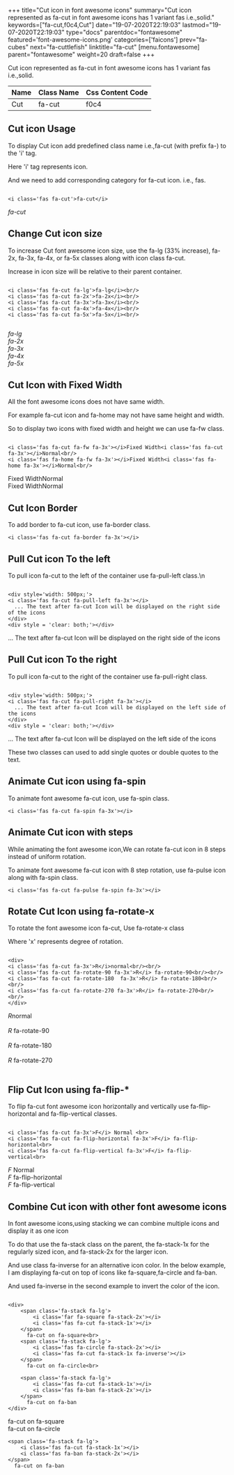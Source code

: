 +++
title="Cut icon in font awesome icons"
summary="Cut icon represented as fa-cut in font awesome icons has 1 variant fas i.e.,solid."
keywords=["fa-cut,f0c4,Cut"]
date="19-07-2020T22:19:03"
lastmod="19-07-2020T22:19:03"
type="docs"
parentdoc="fontawesome"
featured='font-awesome-icons.png'
categories=['faicons']
prev="fa-cubes"
next="fa-cuttlefish"
linktitle="fa-cut"
[menu.fontawesome]
parent="fontawesome"
weight=20
draft=false
+++


Cut icon represented as fa-cut in font awesome icons has 1 variant fas i.e.,solid.

<div class='table-responsive'><table class='table'><thead><tr><th>Name</th><th>Class Name</th><th>Css Content Code</th></tr></thead><tbody><tr><td>Cut</td><td>fa-cut</td><td>f0c4</td></tr></tbody></table></div>



## Cut icon Usage

To display Cut icon add predefined class name i.e.,fa-cut (with prefix fa-) to the 'i' tag.

Here 'i' tag represents icon.

And we need to add corresponding category for fa-cut icon. i.e., fas.


```

<i class='fas fa-cut'>fa-cut</i>
```

<i class='fas fa-cut'>fa-cut</i>




## Change Cut icon size
To increase Cut font awesome icon size, use the fa-lg (33% increase), fa-2x, fa-3x, fa-4x, or fa-5x classes along with icon class fa-cut.

Increase in icon size will be relative to their parent container. 

```

<i class='fas fa-cut fa-lg'>fa-lg</i><br/>
<i class='fas fa-cut fa-2x'>fa-2x</i><br/>
<i class='fas fa-cut fa-3x'>fa-3x</i><br/>
<i class='fas fa-cut fa-4x'>fa-4x</i><br/>
<i class='fas fa-cut fa-5x'>fa-5x</i><br/>
            
```

<i class='fas fa-cut fa-lg'>fa-lg</i><br/>
<i class='fas fa-cut fa-2x'>fa-2x</i><br/>
<i class='fas fa-cut fa-3x'>fa-3x</i><br/>
<i class='fas fa-cut fa-4x'>fa-4x</i><br/>
<i class='fas fa-cut fa-5x'>fa-5x</i><br/>
            



## Cut Icon with Fixed Width 

All the font awesome icons does not have same width.

For example fa-cut icon and fa-home may not have same height and width.

So to display two icons with fixed width and height we can use fa-fw class.


```

<i class='fas fa-cut fa-fw fa-3x'></i>Fixed Width<i class='fas fa-cut fa-3x'></i>Normal<br/>
<i class='fas fa-home fa-fw fa-3x'></i>Fixed Width<i class='fas fa-home fa-3x'></i>Normal<br/>
```

<i class='fas fa-cut fa-fw fa-3x'></i>Fixed Width<i class='fas fa-cut fa-3x'></i>Normal<br/>
<i class='fas fa-home fa-fw fa-3x'></i>Fixed Width<i class='fas fa-home fa-3x'></i>Normal<br/>



## Cut Icon Border 

To add border to fa-cut icon, use fa-border class.


```
<i class='fas fa-cut fa-border fa-3x'></i>

```
<i class='fas fa-cut fa-border fa-3x'></i>





## Pull Cut icon To the left

To pull icon fa-cut to the left of the container use fa-pull-left class.\n

```

<div style='width: 500px;'>
<i class='fas fa-cut fa-pull-left fa-3x'></i>
  ... The text after fa-cut Icon will be displayed on the right side of the icons
</div>
<div style = 'clear: both;'></div>
```

<div style='width: 500px;'>
<i class='fas fa-cut fa-pull-left fa-3x'></i>
  ... The text after fa-cut Icon will be displayed on the right side of the icons
</div>
<div style = 'clear: both;'></div>




## Pull Cut icon To the right
To pull icon fa-cut to the right of the container use fa-pull-right class.

```

<div style='width: 500px;'>
<i class='fas fa-cut fa-pull-right fa-3x'></i>
  ... The text after fa-cut Icon will be displayed on the left side of the icons
</div>
<div style = 'clear: both;'></div>
```

<div style='width: 500px;'>
<i class='fas fa-cut fa-pull-right fa-3x'></i>
  ... The text after fa-cut Icon will be displayed on the left side of the icons
</div>
<div style = 'clear: both;'></div>

These two classes can used to add single quotes or double quotes to the text.


## Animate Cut icon using fa-spin
To animate font awesome fa-cut icon, use fa-spin class.

```
<i class='fas fa-cut fa-spin fa-3x'></i>
```
<i class='fas fa-cut fa-spin fa-3x'></i>




## Animate Cut icon with steps
While animating the font awesome icon,We can rotate fa-cut icon in 8 steps instead of uniform rotation.

To animate font awesome fa-cut icon with 8 step rotation, use fa-pulse icon along with fa-spin class.


```
<i class='fas fa-cut fa-pulse fa-spin fa-3x'></i>

```
<i class='fas fa-cut fa-pulse fa-spin fa-3x'></i>





## Rotate Cut Icon using fa-rotate-x
To rotate the font awesome icon fa-cut, Use fa-rotate-x class

Where 'x' represents degree of rotation.


```

<div>
<i class='fas fa-cut fa-3x'>R</i>normal<br/><br/>
<i class='fas fa-cut fa-rotate-90 fa-3x'>R</i> fa-rotate-90<br/><br/> 
<i class='fas fa-cut fa-rotate-180  fa-3x'>R</i> fa-rotate-180<br/><br/> 
<i class='fas fa-cut fa-rotate-270 fa-3x'>R</i> fa-rotate-270<br/><br/>
</div>
```

<div>
<i class='fas fa-cut fa-3x'>R</i>normal<br/><br/>
<i class='fas fa-cut fa-rotate-90 fa-3x'>R</i> fa-rotate-90<br/><br/> 
<i class='fas fa-cut fa-rotate-180  fa-3x'>R</i> fa-rotate-180<br/><br/> 
<i class='fas fa-cut fa-rotate-270 fa-3x'>R</i> fa-rotate-270<br/><br/>
</div>




## Flip Cut Icon using fa-flip-*
To flip fa-cut font awesome icon horizontally and vertically use fa-flip-horizontal and fa-flip-vertical classes. 

```

<i class='fas fa-cut fa-3x'>F</i> Normal <br>
<i class='fas fa-cut fa-flip-horizontal fa-3x'>F</i> fa-flip-horizontal<br>
<i class='fas fa-cut fa-flip-vertical fa-3x'>F</i> fa-flip-vertical<br>
```

<i class='fas fa-cut fa-3x'>F</i> Normal <br>
<i class='fas fa-cut fa-flip-horizontal fa-3x'>F</i> fa-flip-horizontal<br>
<i class='fas fa-cut fa-flip-vertical fa-3x'>F</i> fa-flip-vertical<br>




## Combine Cut icon with other font awesome icons
In font awesome icons,using stacking we can combine multiple icons and display it as one icon 

To do that use the fa-stack class on the parent, the fa-stack-1x for the regularly sized icon, and fa-stack-2x for the larger icon.

And use class fa-inverse for an alternative icon color. 
In the below example, I am displaying fa-cut on top of icons like fa-square,fa-circle and fa-ban.

And used fa-inverse in the second example to invert the color of the icon.

```

<div>
    <span class='fa-stack fa-lg'>
        <i class='far fa-square fa-stack-2x'></i>
        <i class='fas fa-cut fa-stack-1x'></i>
    </span>
      fa-cut on fa-square<br>
    <span class='fa-stack fa-lg'>
        <i class='fas fa-circle fa-stack-2x'></i>
        <i class='fas fa-cut fa-stack-1x fa-inverse'></i>
    </span>
      fa-cut on fa-circle<br>

    <span class='fa-stack fa-lg'>
        <i class='fas fa-cut fa-stack-1x'></i>
        <i class='fas fa-ban fa-stack-2x'></i>
    </span>
      fa-cut on fa-ban
</div>
```

<div>
    <span class='fa-stack fa-lg'>
        <i class='far fa-square fa-stack-2x'></i>
        <i class='fas fa-cut fa-stack-1x'></i>
    </span>
      fa-cut on fa-square<br>
    <span class='fa-stack fa-lg'>
        <i class='fas fa-circle fa-stack-2x'></i>
        <i class='fas fa-cut fa-stack-1x fa-inverse'></i>
    </span>
      fa-cut on fa-circle<br>

    <span class='fa-stack fa-lg'>
        <i class='fas fa-cut fa-stack-1x'></i>
        <i class='fas fa-ban fa-stack-2x'></i>
    </span>
      fa-cut on fa-ban
</div>






